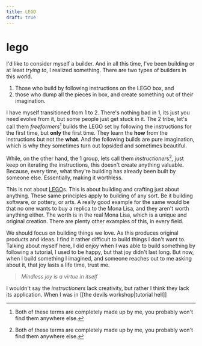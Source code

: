 ```yaml
---
title: LEGO
draft: true
---
```

# lego
I'd like to consider myself a builder. And in all this time, I've been building or at least *trying to*, I realized something. There are two types of builders in this world.

1. Those who build by following instructions on the LEGO box, and
2. those who dump all the pieces in box, and create something out of their imagination.

I have myself transitioned from 1 to 2. There's nothing bad in 1, its just you need evolve from it, but some people just get stuck in it. The 2 tribe, let's call them *freeformers*[^1] builds the LEGO set by following the instructions for the first time, but **only** the first time. They learn the **how** from the instructions but not the **what**. And the following builds are pure imagination, which is why they sometimes turn out lopsided and sometimes beautiful.

While, on the other hand, the 1 group, lets call them *instructioner*s[^1], just keep on iterating the instructions, this doesn't create anything valuable. Because, every time, what they're building has already been built by someone else. Essentially, making it worthless.

This is not about [LEGO](https://lego.com)s. This is about building and crafting just about anything. These same principles apply to building of any sort. Be it building software, or pottery, or arts. A really good example for the same would be that no one wants to buy a replica to the Mona Lisa, and they aren't worth anything either. The worth is in the real Mona Lisa, which is a unique and original creation. There are plenty other examples of this, in every field.

We should focus on building things we love. As this produces original products and ideas. I find it rather difficult to build things I don't want to. Talking about myself here, I did enjoy when I was able to build something by following a tutorial, I used to be happy, but that joy didn't last long. But now, when I build something I imagined, and someone reaches out to me asking about it, that joy lasts a life time, trust me.

> *Mindless joy is a virtue in itself*

I wouldn't say the *instructioners* lack creativity, but rather I think they lack its application. When I was in [[the devils workshop|tutorial hell]] 

[^1]: Both of these terms are completely made up by me, you probably won't find them anywhere else.